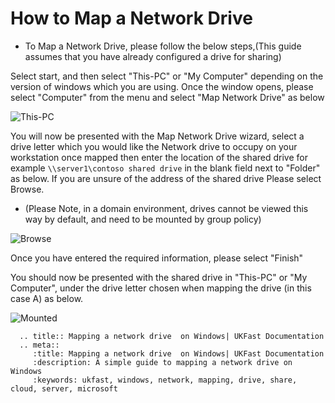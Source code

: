 # How to Map a Network Drive

* To Map a Network Drive, please follow the below steps,(This guide assumes that you have already configured a drive for sharing)

Select start, and then select "This-PC" or "My Computer" depending on the version of windows which you are using. Once the window opens, please select "Computer" from the menu
and select "Map Network Drive" as below

![This-PC](files/networkdrive/thispccomputer.PNG)

You will now be presented with the Map Network Drive wizard, select a drive letter which you would like the Network drive to occupy on your workstation once mapped
then enter the location of the shared drive for example `\\server1\contoso shared drive` in the blank field next to "Folder" as below. If you are unsure of the address of the shared drive
Please select Browse.
* (Please Note, in a domain environment, drives cannot be viewed this way by default, and need to be mounted by group policy)

![Browse](files/networkdrive/browse.PNG)

Once you have entered the required information, please select "Finish"

You should now be presented with the shared drive in "This-PC" or "My Computer", under the drive letter chosen when mapping the drive (in this case A) as below.

![Mounted](files/networkdrive/mounted.PNG)

```eval_rst
  .. title:: Mapping a network drive  on Windows| UKFast Documentation
  .. meta::
     :title: Mapping a network drive  on Windows| UKFast Documentation
     :description: A simple guide to mapping a network drive on Windows
     :keywords: ukfast, windows, network, mapping, drive, share, cloud, server, microsoft
